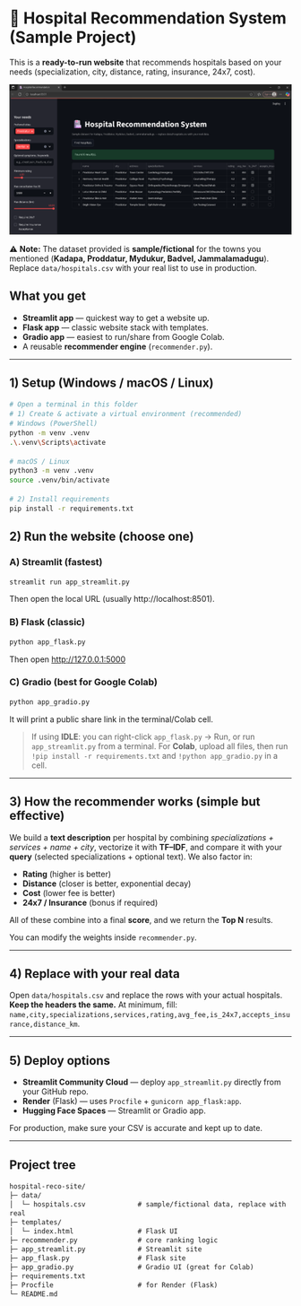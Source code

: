 
# 🏥 Hospital Recommendation System (Sample Project)

This is a **ready-to-run website** that recommends hospitals based on your needs
(specialization, city, distance, rating, insurance, 24x7, cost).

![image alt](https://github.com/Mvsivateja/hospital_recommendation_system/blob/4b777a68a12fe01ca729b3f0dfbc4677717fd24d/1.png)

⚠️ **Note:** The dataset provided is **sample/fictional** for the towns you mentioned
(**Kadapa, Proddatur, Mydukur, Badvel, Jammalamadugu**). Replace `data/hospitals.csv`
with your real list to use in production.

## What you get
- **Streamlit app** — quickest way to get a website up.
- **Flask app** — classic website stack with templates.
- **Gradio app** — easiest to run/share from Google Colab.
- A reusable **recommender engine** (`recommender.py`).

---

## 1) Setup (Windows / macOS / Linux)

```bash
# Open a terminal in this folder
# 1) Create & activate a virtual environment (recommended)
# Windows (PowerShell)
python -m venv .venv
.\.venv\Scripts\activate

# macOS / Linux
python3 -m venv .venv
source .venv/bin/activate

# 2) Install requirements
pip install -r requirements.txt
```

## 2) Run the website (choose one)

### A) Streamlit (fastest)
```bash
streamlit run app_streamlit.py
```
Then open the local URL (usually http://localhost:8501).

### B) Flask (classic)
```bash
python app_flask.py
```
Then open http://127.0.0.1:5000

### C) Gradio (best for Google Colab)
```bash
python app_gradio.py
```
It will print a public share link in the terminal/Colab cell.

> If using **IDLE**: you can right-click `app_flask.py` → Run, or run `app_streamlit.py`
from a terminal. For **Colab**, upload all files, then run `!pip install -r requirements.txt`
and `!python app_gradio.py` in a cell.

---

## 3) How the recommender works (simple but effective)

We build a **text description** per hospital by combining *specializations + services + name + city*,
vectorize it with **TF–IDF**, and compare it with your **query** (selected specializations + optional text).
We also factor in:

- **Rating** (higher is better)
- **Distance** (closer is better, exponential decay)
- **Cost** (lower fee is better)
- **24x7 / Insurance** (bonus if required)

All of these combine into a final **score**, and we return the **Top N** results.

You can modify the weights inside `recommender.py`.

---

## 4) Replace with your real data

Open `data/hospitals.csv` and replace the rows with your actual hospitals.
**Keep the headers the same.** At minimum, fill: `name,city,specializations,services,rating,avg_fee,is_24x7,accepts_insurance,distance_km`.

---

## 5) Deploy options

- **Streamlit Community Cloud** — deploy `app_streamlit.py` directly from your GitHub repo.
- **Render** (Flask) — uses `Procfile` + `gunicorn app_flask:app`.
- **Hugging Face Spaces** — Streamlit or Gradio app.

For production, make sure your CSV is accurate and kept up to date.

---

## Project tree
```
hospital-reco-site/
├─ data/
│  └─ hospitals.csv             # sample/fictional data, replace with real
├─ templates/
│  └─ index.html                # Flask UI
├─ recommender.py               # core ranking logic
├─ app_streamlit.py             # Streamlit site
├─ app_flask.py                 # Flask site
├─ app_gradio.py                # Gradio UI (great for Colab)
├─ requirements.txt
├─ Procfile                     # for Render (Flask)
└─ README.md
```
